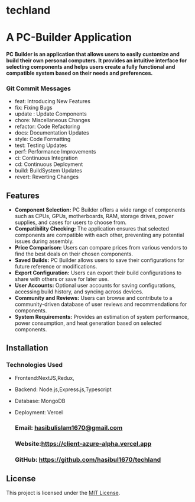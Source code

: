 # techland

# A PC-Builder Application

#### PC Builder is an application that allows users to easily customize and build their own personal computers. It provides an intuitive interface for selecting components and helps users create a fully functional and compatible system based on their needs and preferences.

### Git Commit Messages

- feat: Introducing New Features
- fix: Fixing Bugs
- update : Update Components
- chore: Miscellaneous Changes
- refactor: Code Refactoring
- docs: Documentation Updates
- style: Code Formatting
- test: Testing Updates
- perf: Performance Improvements
- ci: Continuous Integration
- cd: Continuous Deployment
- build: BuildSystem Updates
- revert: Reverting Changes

## Features

- **Component Selection:** PC Builder offers a wide range of components such as CPUs, GPUs, motherboards, RAM, storage drives, power supplies, and cases for users to choose from.
- **Compatibility Checking:** The application ensures that selected components are compatible with each other, preventing any potential issues during assembly.
- **Price Comparison:** Users can compare prices from various vendors to find the best deals on their chosen components.
- **Saved Builds:** PC Builder allows users to save their configurations for future reference or modifications.
- **Export Configuration:** Users can export their build configurations to share with others or save for later use.
- **User Accounts:** Optional user accounts for saving configurations, accessing build history, and syncing across devices.
- **Community and Reviews:** Users can browse and contribute to a community-driven database of user reviews and recommendations for components.
- **System Requirements:** Provides an estimation of system performance, power consumption, and heat generation based on selected components.

## Installation

### Technologies Used

- Frontend:NextJS,Redux,
- Backend: Node.js,Express.js,Typescript
- Database: MongoDB
- Deployment: Vercel

  ### Email: hasibulislam1670@gmail.com

  ### Website:https://client-azure-alpha.vercel.app

  ### GitHub: https://github.com/hasibul1670/techland

## License

This project is licensed under the [MIT License](LICENSE).
